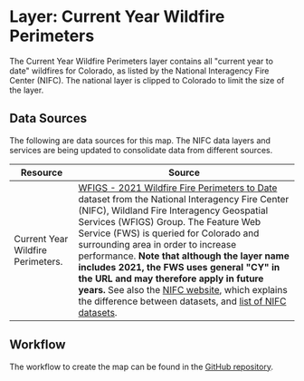 # Layer: Current Year Wildfire Perimeters

The Current Year Wildfire Perimeters layer contains all "current year to date" wildfires for Colorado,
as listed by the National Interagency Fire Center (NIFC).
The national layer is clipped to Colorado to limit the size of the layer.

## Data Sources

The following are data sources for this map.
The NIFC data layers and services are being updated to consolidate data from different sources.

| **Resource** | **Source** |
| -- | -- |
| Current Year Wildfire Perimeters. | [WFIGS - 2021 Wildfire Fire Perimeters to Date](https://data-nifc.opendata.arcgis.com/datasets/nifc::wfigs-2021-wildland-fire-perimeters-to-date/about) dataset from the National Interagency Fire Center (NIFC), Wildland Fire Interagency Geospatial Services (WFIGS) Group.  The Feature Web Service (FWS) is queried for Colorado and surrounding area in order to increase performance.  **Note that although the layer name includes 2021, the FWS uses general "CY" in the URL and may therefore apply in future years.** See also the [NIFC website](https://data-nifc.opendata.arcgis.com/), which explains the difference between datasets, and [list of NIFC datasets](https://data-nifc.opendata.arcgis.com/search?collection=Dataset). |

## Workflow

The workflow to create the map can be found in the [GitHub repository](https://github.com/OpenWaterFoundation/owf-infomapper-poudre/tree/master/workflow/CurrentConditions/Environment-Wildfires).
